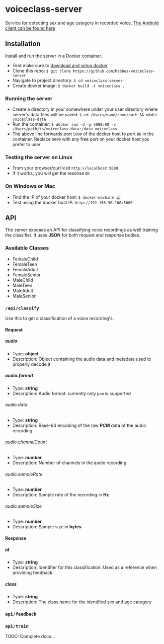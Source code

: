 # voiceclass-server
Service for detecting sex and age category in recorded voice. [The Android client can be found here](https://github.com/habbes/voiceclass-android)

## Installation

Install and run the server in a Docker container.
- First make sure to [download and setup docker](https://docs.docker.com)
- Clone this repo: `$ git clone https://github.com/habbes/voiceclass-server`
- Navigate to project directory: `$ cd voiceclass-server`
- Create docker image: `$ docker build -t voiceclass .`

### Running the server
- Create a directory in your somewhere under your user directory where server's data files will be saved: `$ cd /Users/name/some/path && mkdir voiceclass-data`
- Run the container: `$ docker run -d -p 5000:80 -v /Users/path/to/voiceclass-data:/data voiceclass`
- The above line forwards port `5000` of the docker host to port `80` in the container. Replace `5000` with any free port on your docker host you prefer to user.

### Testing the server on Linux
- From your browser/curl visit `http://localhost:5000`
- If it works, you will get the resonse `OK`

### On Windows or Mac
- Find the IP of your docker host: `$ docker-machine ip`
- Test using the docker host IP: `http://192.168.99.100:5000`

## API
The server exposes an API for classifying voice recordings as well training the classifier. It uses **JSON** for both request and response bodies.

### Available Classes

- FemaleChild
- FemaleTeen
- FemaleAdult
- FemaleSenior
- MaleChild
- MaleTeen
- MaleAdult
- MaleSenior


### `/api/classify`
Use this to get a classification of a voice recording's.

#### Request

##### audio
- Type: **object**
- Description: Object containing the audio data and metadata used to properly decode it

##### audio.format

- Type: **string**
- Description: Audio format: currently only `pcm` is supported

###### audio.data

- Type: **string**
- Description: Base-64 encoding of the raw **PCM** data of the audio recording

###### audio.channelCount

- Type: **number**
- Description: Number of channels in the audio recording

###### audio.sampleRate

- Type: **number**
- Description: Sample rate of the recording in **Hz**

###### audio.sampleSize

- Type: **number**
- Description: Sample size in **bytes**

#### Response

##### id
- Type: **string**
- Description: Identifier for this classification. Used as a reference when providing feedback.

##### class
- Type: **string**
- Description: The class name for the identified sex and age category

### `api/feedback`

### `api/train`

TODO: Complete docs...


